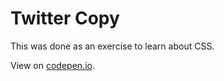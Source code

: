 # Twitter Copy
This was done as an exercise to learn about CSS.

View on [codepen.io](https://codepen.io/ross-sharma/pen/doPeGB).
